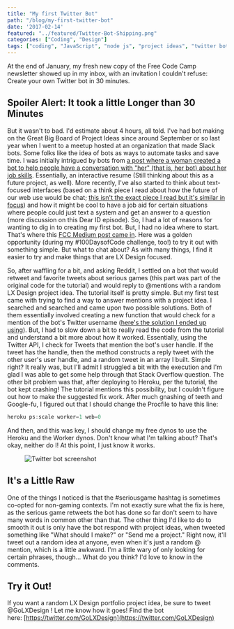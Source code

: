 ```yaml
---
title: "My first Twitter Bot"
path: "/blog/my-first-twitter-bot"
date: '2017-02-14'
featured: "../featured/Twitter-Bot-Shipping.png"
categories: ["Coding", "Design"]
tags: ["coding", "JavaScript", "node js", "project ideas", "twitter bot"]
---
```


At the end of January, my fresh new copy of the Free Code Camp newsletter showed up in my inbox, with an invitation I couldn't refuse: Create your own Twitter bot in 30 minutes.

## Spoiler Alert: It took a little Longer than 30 Minutes

But it wasn't to bad. I'd estimate about 4 hours, all told. I've had bot making on the Great Big Board of Project Ideas since around September or so last year when I went to a meetup hosted at an organization that made Slack bots. Some folks like the idea of bots as ways to automate tasks and save time. I was initially intrigued by bots from [a post where a woman created a bot to help people have a conversation with "her" (that is, her bot) about her job skills](http://lifehacker.com/how-i-turned-my-resume-into-a-chat-bot-1775565350). Essentially, an interactive resume (Still thinking about this as a future project, as well). More recently, I've also started to think about text-focused interfaces (based on a think piece I read about how the future of our web use would be chat; [this isn't the exact piece I read but it's similar in focus](https://www.wired.com/2015/06/future-ui-design-old-school-text-messages/)) and how it might be cool to have a job aid for certain situations where people could just text a system and get an answer to a question (more discussion on this Dear ID episode). So, I had a lot of reasons for wanting to dig in to creating my first bot. But, I had no idea where to start. That's where this [FCC Medium post came in](https://medium.freecodecamp.com/easily-set-up-your-own-twitter-bot-4aeed5e61f7f#.u0lqfbsz2). Here was a golden opportunity (during my #100DaysofCode challenge, too!) to try it out with something simple. But what to chat about? As with many things, I find it easier to try and make things that are LX Design focused.

So, after waffling for a bit, and asking Reddit, I settled on a bot that would retweet and favorite tweets about serious games (this part was part of the original code for the tutorial) and would reply to @mentions with a random LX Design project idea. The tutorial itself is pretty simple. But my first test came with trying to find a way to answer mentions with a project idea. I searched and searched and came upon two possible solutions. Both of them essentially involved creating a new function that would check for a mention of the bot's Twitter username ([here's the solution I ended up using](http://stackoverflow.com/questions/33077381/im-trying-to-reply-to-a-tweet-using-twit-on-node-js)). But, I had to slow down a bit to really read the code from the tutorial and understand a bit more about how it worked. Essentially, using the Twitter API, I check for Tweets that mention the bot's user handle. If the tweet has the handle, then the method constructs a reply tweet with the other user's user handle, and a random tweet in an array I built. Simple right? It really was, but I'll admit I struggled a bit with the execution and I'm glad I was able to get some help through that Stack Overflow question. The other bit problem was that, after deploying to Heroku, per the tutorial, the bot kept crashing! The tutorial mentions this possibility, but I couldn't figure out how to make the suggested fix work. After much gnashing of teeth and Google-fu, I figured out that I should change the Procfile to have this line:

```javascript
heroku ps:scale worker=1 web=0
```

And then, and this was key, I should change my free dynos to use the Heroku and the Worker dynos. Don't know what I'm talking about? That's okay, neither do I! At this point, I just know it works.

<figure>
  <img
    sizes="(max-width: 810px) 100vw, 810px"
    srcset="https://res.cloudinary.com/dhdaswa6t/image/upload/f_auto,q_60,w_203/v1530396697/blog/Screen-Shot-2017-02-08-at-1.41.13-PM.png 203w,
            https://res.cloudinary.com/dhdaswa6t/image/upload/f_auto,q_60,w_405/v1530396697/blog/Screen-Shot-2017-02-08-at-1.41.13-PM.png 405w,
            https://res.cloudinary.com/dhdaswa6t/image/upload/f_auto,q_60,w_810/v1530396697/blog/Screen-Shot-2017-02-08-at-1.41.13-PM.png 810w,
            https://res.cloudinary.com/dhdaswa6t/image/upload/f_auto,q_60,w_1215/v1530396697/blog/Screen-Shot-2017-02-08-at-1.41.13-PM.png 1215w"
    src="https://res.cloudinary.com/dhdaswa6t/image/upload/f_auto,q_60,w_810/v1530396697/blog/Screen-Shot-2017-02-08-at-1.41.13-PM.png"
    alt="Twitter bot screenshot" />
</figure>

## It's a Little Raw

One of the things I noticed is that the #seriousgame hashtag is sometimes co-opted for non-gaming contexts. I'm not exactly sure what the fix is here, as the serious game retweets the bot has done so far don't seem to have many words in common other than that. The other thing I'd like to do to smooth it out is only have the bot respond with project ideas, when tweeted something like "What should I make?" or "Send me a project." Right now, it'll tweet out a random idea at anyone, even when it's just a random @ mention, which is a little awkward. I'm a little wary of only looking for certain phrases, though... What do you think? I'd love to know in the comments.

## Try it Out!

If you want a random LX Design portfolio project idea, be sure to tweet @GoLXDesign ! Let me know how it goes! Find the bot here: [https://twitter.com/GoLXDesign](https://twitter.com/GoLXDesign)
